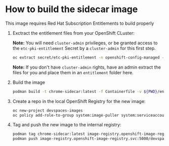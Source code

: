 # How to build the sidecar image

This image requires Red Hat Subscription Entitlements to build properly

1. Exctract the entitlement files from your OpenShift CLuster:

   __Note:__ You will need `cluster-admin` privileges, or be granted access to the `etc-pki-entitlement` Secret by a `cluster-admin` for this first step.

   ```bash
   oc extract secret/etc-pki-entitlement -n openshift-config-managed --to=entitlement --confirm
   ```

   __Note:__ If you don't have `cluster-admin` rights, have an admin extract the files for you and place them in an `entitlement` folder here.

1. Build the image

   ```bash
   podman build -t chrome-sidecar:latest -f Containerfile -v ${PWD}/entitlement:/etc/pki/entitlement:Z .
   ```

1. Create a repo in the local OpenShift Registry for the new image:

   ```bash
   oc new-project devspaces-images
   oc policy add-role-to-group system:image-puller system:serviceaccounts -n devspaces-images
   ```

1. Tag and push the new image to the internal registry:

   ```bash
   podman tag chrome-sidecar:latest image-registry.openshift-image-registry.svc:5000/devspaces-images/chrome-sidecar:latest
   podman push image-registry.openshift-image-registry.svc:5000/devspaces-images/chrome-sidecar:latest
   ```

